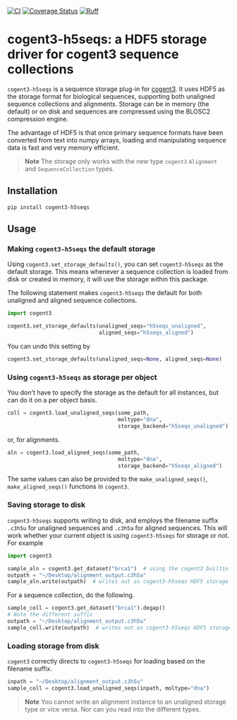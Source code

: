 [![CI](https://github.com/cogent3/cogent3-h5seqs/actions/workflows/ci.yml/badge.svg)](https://github.com/cogent3/cogent3-h5seqs/actions/workflows/ci.yml)
[![Coverage Status](https://coveralls.io/repos/github/cogent3/cogent3-h5seqs/badge.svg?branch=develop)](https://coveralls.io/github/cogent3/cogent3-h5seqs?branch=develop)
[![Ruff](https://img.shields.io/endpoint?url=https://raw.githubusercontent.com/astral-sh/ruff/main/assets/badge/v2.json)](https://github.com/astral-sh/ruff)

# cogent3-h5seqs: a HDF5 storage driver for cogent3 sequence collections

`cogent3-h5seqs` is a sequence storage plug-in for [cogent3](https://cogent3.org). It uses HDF5 as the storage format for biological sequences, supporting both unaligned sequence collections and alignments. Storage can be in memory (the default) or on disk and sequences are compressed using the BLOSC2 compression engine.

The advantage of HDF5 is that once primary sequence formats have been converted from text into numpy arrays, loading and manipulating sequence data is fast and very memory efficient.

> **Note**
> The storage only works with the new type `cogent3` `Alignment` and `SequenceCollection` types.

## Installation

```
pip install cogent3-h5seqs
```

## Usage

### Making `cogent3-h5seqs` the default storage

Using `cogent3.set_storage_defaults()`, you can set `cogent3-h5seqs` as the default storage. This means whenever a sequence collection is loaded from disk or created in memory, it will use the storage within this package.

The following statement makes `cogent3-h5seqs` the default for both unaligned and aligned sequence collections.

```python
import cogent3

cogent3.set_storage_defaults(unaligned_seqs="h5seqs_unaligned",
                             aligned_seqs="h5seqs_aligned")
```

You can undo this setting by

```python
cogent3.set_storage_defaults(unaligned_seqs=None, aligned_seqs=None)
```

### Using `cogent3-h5seqs` as storage per object

You don't have to specify the storage as the default for all instances, but can do it on a per object basis.

```python
coll = cogent3.load_unaligned_seqs(some_path,
                                   moltype="dna",
                                   storage_backend="h5seqs_unaligned")
```

or, for alignments.

```python
aln = cogent3.load_aligned_seqs(some_path,
                                   moltype="dna",
                                   storage_backend="h5seqs_aligned")
```

The same values can also be provided to the `make_unaligned_seqs()`, `make_aligned_seqs()` functions in `cogent3`.

### Saving storage to disk

`cogent3-h5seqs` supports writing to disk, and employs the filename suffix `.c3h5u` for unaligned sequences and `.c3h5a` for aligned sequences. This will work whether your current object is using `cogent3-h5seqs` for storage or not. For example

```python
import cogent3

sample_aln = cogent3.get_dataset("brca1")  # using the cogent3 builtin storage
outpath = "~/Desktop/alignment_output.c3h5a"
sample_aln.write(outpath)  # writes out as cogent3-h5seqs HDF5 storage
```

For a sequence collection, do the following.

```python
sample_coll = cogent3.get_dataset("brca1").degap()
# Note the different suffix
outpath = "~/Desktop/alignment_output.c3h5u"
sample_coll.write(outpath)  # writes out as cogent3-h5seqs HDF5 storage
```
### Loading storage from disk

`cogent3` correctly directs to `cogent3-h5seqs` for loading based on the filename suffix.

```python
inpath = "~/Desktop/alignment_output.c3h5u"
sample_coll = cogent3.load_unaligned_seqs(inpath, moltype="dna")
```

> **Note**
> You cannot write an alignment instance to an unaligned storage type or vice versa. Nor can you read into the different types.
